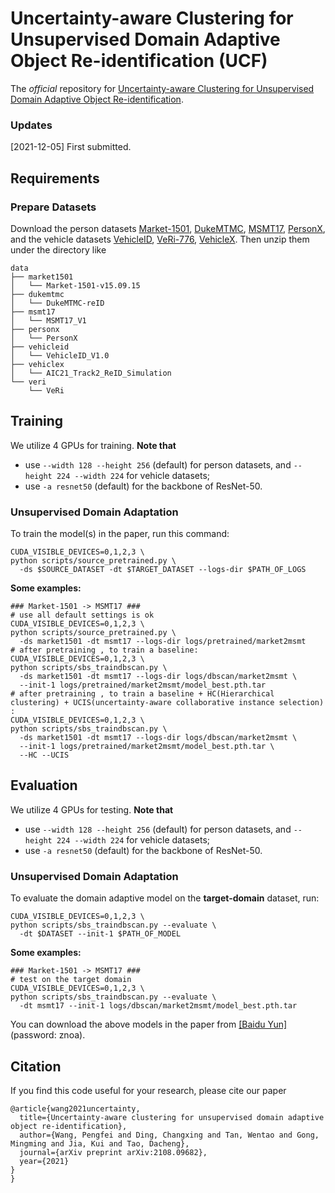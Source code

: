 # Uncertainty-aware Clustering for Unsupervised Domain Adaptive Object Re-identification (UCF)

The *official* repository for [Uncertainty-aware Clustering for Unsupervised Domain Adaptive Object Re-identification](https://arxiv.org/pdf/2108.09682.pdf).

### Updates

[2021-12-05] First submitted.

## Requirements

### Prepare Datasets

Download the person datasets [Market-1501](https://drive.google.com/file/d/0B8-rUzbwVRk0c054eEozWG9COHM/view), [DukeMTMC](https://arxiv.org/abs/1609.01775), [MSMT17](https://arxiv.org/abs/1711.08565), [PersonX](https://github.com/sxzrt/Instructions-of-the-PersonX-dataset#data-for-visda2020-chanllenge), and the vehicle datasets [VehicleID](https://www.pkuml.org/resources/pku-vehicleid.html), [VeRi-776](https://github.com/JDAI-CV/VeRidataset), [VehicleX](https://www.aicitychallenge.org/2020-track2-download/).
Then unzip them under the directory like
```
data
├── market1501
│   └── Market-1501-v15.09.15
├── dukemtmc
│   └── DukeMTMC-reID
├── msmt17
│   └── MSMT17_V1
├── personx
│   └── PersonX
├── vehicleid
│   └── VehicleID_V1.0
├── vehiclex
│   └── AIC21_Track2_ReID_Simulation
└── veri
    └── VeRi
```

## Training

We utilize 4 GPUs for training. **Note that**

+ use `--width 128 --height 256` (default) for person datasets, and `--height 224 --width 224` for vehicle datasets;
+ use `-a resnet50` (default) for the backbone of ResNet-50.

### Unsupervised Domain Adaptation
To train the model(s) in the paper, run this command:
```shell
CUDA_VISIBLE_DEVICES=0,1,2,3 \
python scripts/source_pretrained.py \
  -ds $SOURCE_DATASET -dt $TARGET_DATASET --logs-dir $PATH_OF_LOGS
```

**Some examples:**
```shell
### Market-1501 -> MSMT17 ###
# use all default settings is ok
CUDA_VISIBLE_DEVICES=0,1,2,3 \
python scripts/source_pretrained.py \
  -ds market1501 -dt msmt17 --logs-dir logs/pretrained/market2msmt
# after pretraining , to train a baseline:
CUDA_VISIBLE_DEVICES=0,1,2,3 \
python scripts/sbs_traindbscan.py \
  -ds market1501 -dt msmt17 --logs-dir logs/dbscan/market2msmt \
  --init-1 logs/pretrained/market2msmt/model_best.pth.tar
# after pretraining , to train a baseline + HC(Hierarchical clustering) + UCIS(uncertainty-aware collaborative instance selection) :
CUDA_VISIBLE_DEVICES=0,1,2,3 \
python scripts/sbs_traindbscan.py \
  -ds market1501 -dt msmt17 --logs-dir logs/dbscan/market2msmt \
  --init-1 logs/pretrained/market2msmt/model_best.pth.tar \
  --HC --UCIS
```

## Evaluation

We utilize 4 GPUs for testing. **Note that**

+ use `--width 128 --height 256` (default) for person datasets, and `--height 224 --width 224` for vehicle datasets;
+ use `-a resnet50` (default) for the backbone of ResNet-50.

### Unsupervised Domain Adaptation

To evaluate the domain adaptive model on the **target-domain** dataset, run:
```shell
CUDA_VISIBLE_DEVICES=0,1,2,3 \
python scripts/sbs_traindbscan.py --evaluate \
  -dt $DATASET --init-1 $PATH_OF_MODEL
```

**Some examples:**
```shell
### Market-1501 -> MSMT17 ###
# test on the target domain
CUDA_VISIBLE_DEVICES=0,1,2,3 \
python scripts/sbs_traindbscan.py --evaluate \
  -dt msmt17 --init-1 logs/dbscan/market2msmt/model_best.pth.tar
```

You can download the above models in the paper from [[Baidu Yun]](https://pan.baidu.com/s/1BHljorQHlGVuDeX0KhxgHw)(password: znoa).


## Citation
If you find this code useful for your research, please cite our paper
```
@article{wang2021uncertainty,
  title={Uncertainty-aware clustering for unsupervised domain adaptive object re-identification},
  author={Wang, Pengfei and Ding, Changxing and Tan, Wentao and Gong, Mingming and Jia, Kui and Tao, Dacheng},
  journal={arXiv preprint arXiv:2108.09682},
  year={2021}
}
}
```
